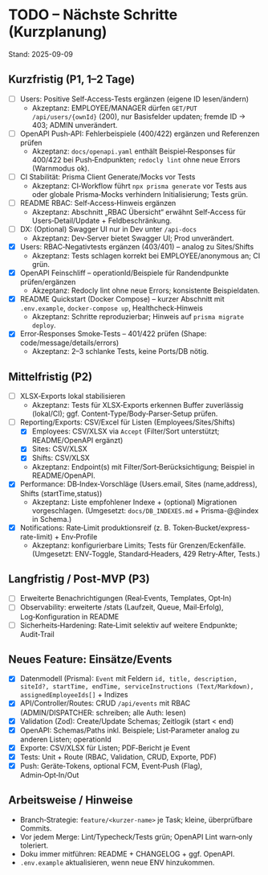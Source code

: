 # TODO – Nächste Schritte (Kurzplanung)

Stand: 2025-09-09

## Kurzfristig (P1, 1–2 Tage)
- [ ] Users: Positive Self‑Access‑Tests ergänzen (eigene ID lesen/ändern)
  - Akzeptanz: EMPLOYEE/MANAGER dürfen `GET/PUT /api/users/{ownId}` (200), nur Basisfelder updaten; fremde ID → 403; ADMIN unverändert.
- [ ] OpenAPI Push‑API: Fehlerbeispiele (400/422) ergänzen und Referenzen prüfen
  - Akzeptanz: `docs/openapi.yaml` enthält Beispiel‑Responses für 400/422 bei Push‑Endpunkten; `redocly lint` ohne neue Errors (Warnmodus ok).
- [ ] CI Stabilität: Prisma Client Generate/Mocks vor Tests
  - Akzeptanz: CI‑Workflow führt `npx prisma generate` vor Tests aus oder globale Prisma‑Mocks verhindern Initialisierung; Tests grün.
- [ ] README RBAC: Self‑Access‑Hinweis ergänzen
  - Akzeptanz: Abschnitt „RBAC Übersicht“ erwähnt Self‑Access für Users‑Detail/Update + Feldbeschränkung.
- [ ] DX: (Optional) Swagger UI nur in Dev unter `/api-docs`
  - Akzeptanz: Dev‑Server bietet Swagger UI; Prod unverändert.
- [x] Users: RBAC‑Negativtests ergänzen (403/401) – analog zu Sites/Shifts
  - Akzeptanz: Tests schlagen korrekt bei EMPLOYEE/anonymous an; CI grün.
- [x] OpenAPI Feinschliff – operationId/Beispiele für Randendpunkte prüfen/ergänzen
  - Akzeptanz: Redocly lint ohne neue Errors; konsistente Beispieldaten.
- [x] README Quickstart (Docker Compose) – kurzer Abschnitt mit `.env.example`, `docker-compose up`, Healthcheck‑Hinweis
  - Akzeptanz: Schritte reproduzierbar; Hinweis auf `prisma migrate deploy`.
- [x] Error‑Responses Smoke‑Tests – 401/422 prüfen (Shape: code/message/details/errors)
  - Akzeptanz: 2–3 schlanke Tests, keine Ports/DB nötig.

## Mittelfristig (P2)
- [ ] XLSX‑Exports lokal stabilisieren
  - Akzeptanz: Tests für XLSX‑Exports erkennen Buffer zuverlässig (lokal/CI); ggf. Content‑Type/Body‑Parser‑Setup prüfen.
- [ ] Reporting/Exports: CSV/Excel für Listen (Employees/Sites/Shifts)
  - [x] Employees: CSV/XLSX via `Accept` (Filter/Sort unterstützt; README/OpenAPI ergänzt)
  - [x] Sites: CSV/XLSX
  - [x] Shifts: CSV/XLSX
  - Akzeptanz: Endpoint(s) mit Filter/Sort‑Berücksichtigung; Beispiel in README/OpenAPI.
- [x] Performance: DB‑Index‑Vorschläge (Users.email, Sites (name,address), Shifts (startTime,status))
  - Akzeptanz: Liste empfohlener Indexe + (optional) Migrationen vorgeschlagen. (Umgesetzt: `docs/DB_INDEXES.md` + Prisma-@@index in Schema.)
- [x] Notifications: Rate‑Limit produktionsreif (z. B. Token‑Bucket/express-rate-limit) + Env‑Profile
  - Akzeptanz: konfigurierbare Limits; Tests für Grenzen/Eckenfälle. (Umgesetzt: ENV‑Toggle, Standard‑Headers, 429 Retry‑After, Tests.)

## Langfristig / Post‑MVP (P3)
- [ ] Erweiterte Benachrichtigungen (Real‑Events, Templates, Opt‑In)
- [ ] Observability: erweiterte /stats (Laufzeit, Queue, Mail‑Erfolg), Log‑Konfiguration in README
- [ ] Sicherheits‑Hardening: Rate‑Limit selektiv auf weitere Endpunkte; Audit‑Trail

## Neues Feature: Einsätze/Events
- [x] Datenmodell (Prisma): `Event` mit Feldern `id, title, description, siteId?, startTime, endTime, serviceInstructions (Text/Markdown), assignedEmployeeIds[]` + Indizes
- [x] API/Controller/Routes: CRUD `/api/events` mit RBAC (ADMIN/DISPATCHER: schreiben; alle Auth: lesen)
- [x] Validation (Zod): Create/Update Schemas; Zeitlogik (start < end)
- [x] OpenAPI: Schemas/Paths inkl. Beispiele; List‑Parameter analog zu anderen Listen; operationId
- [x] Exporte: CSV/XLSX für Listen; PDF‑Bericht je Event
- [x] Tests: Unit + Route (RBAC, Validation, CRUD, Exporte, PDF)
- [x] Push: Geräte‑Tokens, optional FCM, Event‑Push (Flag), Admin‑Opt‑In/Out

## Arbeitsweise / Hinweise
- Branch‑Strategie: `feature/<kurzer-name>` je Task; kleine, überprüfbare Commits.
- Vor jedem Merge: Lint/Typecheck/Tests grün; OpenAPI Lint warn‑only toleriert.
- Doku immer mitführen: README + CHANGELOG + ggf. OpenAPI.
- `.env.example` aktualisieren, wenn neue ENV hinzukommen.
